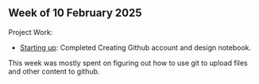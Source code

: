 ## Week of 10 February 2025

Project Work:
  * [Starting up](link/to/repo): Completed Creating Github account and design notebook.

This week was mostly spent on figuring out how to use git to upload files and other content to github.
